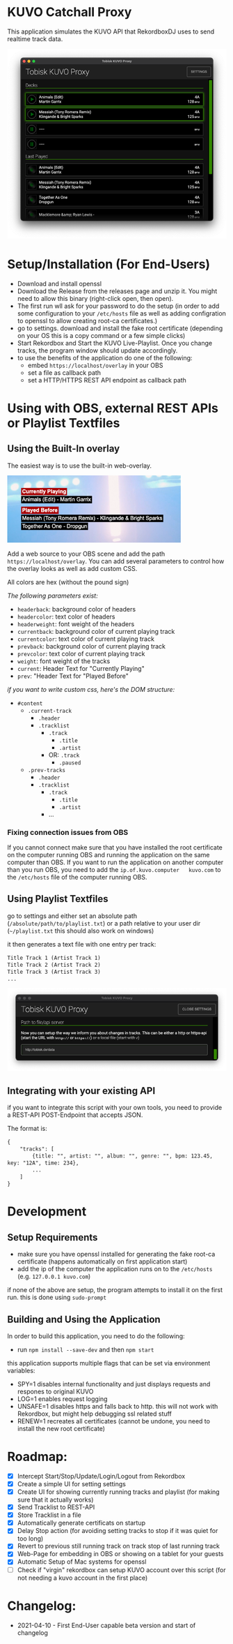 # KUVO Catchall Proxy

This application simulates the KUVO API that RekordboxDJ uses to send realtime track data.


![alt text](/docs/app.png "Application Main Window")


# Setup/Installation (For End-Users)

- Download and install openssl
- Download the Release from the releases page and unzip it. You might need to allow this binary (right-click open, then open).
- The first run wll ask for your password to do the setup (in order to add some configuration to your `/etc/hosts` file as well as adding configration to openssl to allow creating root-ca certificates.)
- go to settings. download and install the fake root certificate (depending on your OS this is a copy command or a few simple clicks)
- Start Rekordbox and Start the KUVO Live-Playlist. Once you change tracks, the program window should update accordingly.
- to use the benefits of the application do one of the following:
  - embed `https://localhost/overlay` in your OBS
  - set a file as callback path
  - set a HTTP/HTTPS REST API endpoint as callback path

# Using with OBS, external REST APIs or Playlist Textfiles

## Using the Built-In overlay

The easiest way is to use the built-in web-overlay.

![alt text](/docs/overlay.png "Overlay Example")

Add a web source to your OBS scene and add the path `https://localhost/overlay`. You can add several parameters to control how the overlay looks as well as add custom CSS.

All colors are hex (without the pound sign)

*The following parameters exist:*

- `headerback`: background color of headers
- `headercolor`: text color of headers
- `headerweight`: font weight of the headers
- `currentback`: background color of current playing track
- `currentcolor`: text color of current playing track
- `prevback`: background color of current playing track
- `prevcolor`: text color of current playing track
- `weight`: font weight of the tracks
- `current`: Header Text for "Currently Playing"
- `prev`: "Header Text for "Played Before"

*if you want to write custom css, here's the DOM structure:*

- `#content`
  - `.current-track`
    - `.header`
    - `.tracklist`
      - `.track`
        - `.title`
        - `.artist`
      - OR: `.track`
        - `.paused`
  - `.prev-tracks`
    - `.header`
    - `.tracklist`
      - `.track`
        - `.title`
        - `.artist`
      - ...

### Fixing connection issues from OBS

If you cannot connect make sure that you have installed the root certificate on the computer running OBS and running the application on the same computer than OBS.
If you want to run the application on another computer than you run OBS, you need to add the `ip.of.kuvo.computer   kuvo.com` to the `/etc/hosts` file of the computer running OBS.

## Using Playlist Textfiles

go to settings and either set an absolute path (`/absolute/path/to/playlist.txt`) or a path relative to your user dir (`~/playlist.txt` this should also work on windows)

it then generates a text file with one entry per track:

```
Title Track 1 (Artist Track 1)
Title Track 2 (Artist Track 2)
Title Track 3 (Artist Track 3)
...
```

![alt text](/docs/settings.png "Application Main Window")


## Integrating with your existing API

if you want to integrate this script with your own tools, you need to provide a REST-API POST-Endpoint that accepts JSON.

The format is:

```
{
    "tracks": [
        {title: "", artist: "", album: "", genre: "", bpm: 123.45, key: "12A", time: 234},
        ...
    ]
}
```

# Development


## Setup Requirements
- make sure you have openssl installed for generating the fake root-ca certificate (happens automatically on first application start)
- add the ip of the computer the application runs on to the `/etc/hosts` (e.g. `127.0.0.1 kuvo.com`)

if none of the above are setup, the program attempts to install it on the first run. this is done using `sudo-prompt`

## Building and Using the Application
In order to build this application, you need to do the following:

- run `npm install --save-dev` and then `npm start`

this application supports multiple flags that can be set via environment variables:
- SPY=1 disables internal functionality and just displays requests and respones to original KUVO
- LOG=1 enables request logging
- UNSAFE=1 disables https and falls back to http. this will not work with Rekordbox, but might help debugging ssl related stuff
- RENEW=1 recreates all certificates (cannot be undone, you need to install the new root certificate)

# Roadmap:

- [X] Intercept Start/Stop/Update/Login/Logout from Rekordbox
- [X] Create a simple UI for setting settings
- [X] Create UI for showing currently running tracks and playlist (for making sure that it actually works)
- [X] Send Tracklist to REST-API
- [X] Store Tracklist in a file
- [X] Automatically generate certificats on startup
- [X] Delay Stop action (for avoiding setting tracks to stop if it was quiet for too long)
- [X] Revert to previous still running track on track stop of last running track
- [X] Web-Page for embedding in OBS or showing on a tablet for your guests
- [X] Automatic Setup of Mac systems for openssl
- [ ] Check if "virgin" rekordbox can setup KUVO account over this script (for not needing a kuvo account in the first place)

# Changelog:

- 2021-04-10 - First End-User capable beta version and start of changelog